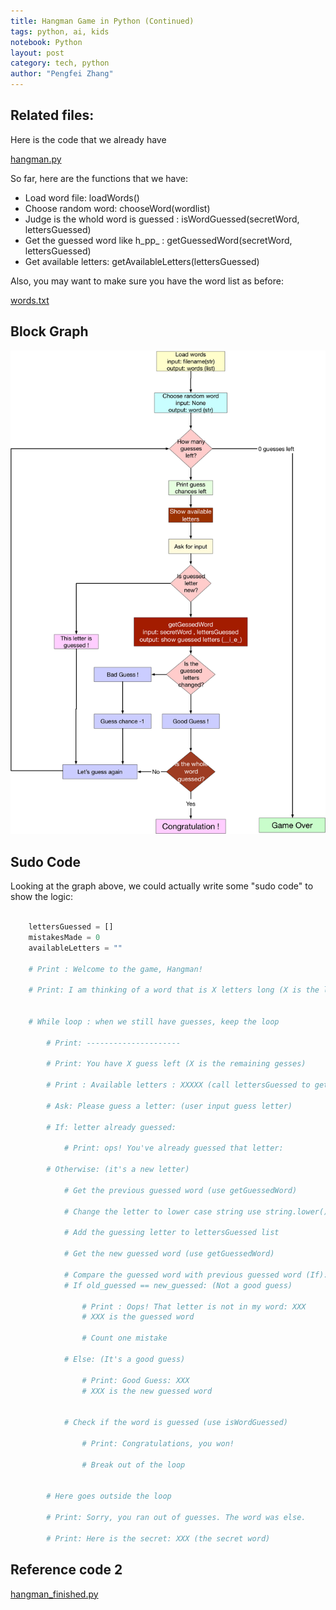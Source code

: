 ```yaml
---
title: Hangman Game in Python (Continued)
tags: python, ai, kids
notebook: Python
layout: post
category: tech, python
author: "Pengfei Zhang"
---
```


## Related files:

Here is the code that we already have

[hangman.py](https://github.com/ZionPF/python_class/blob/master/hangman/hangman_half.py?raw=true)

So far, here are the functions that we have:

* Load word file: loadWords()
* Choose random word: chooseWord(wordlist)
* Judge is the whold word is guessed : isWordGuessed(secretWord, lettersGuessed)
* Get the guessed word like h_pp\_ : getGuessedWord(secretWord, lettersGuessed)
* Get available letters: getAvailableLetters(lettersGuessed)

Also, you may want to make sure you have the word list as before:

[words.txt](https://github.com/ZionPF/python_class/blob/master/hangman/words.txt?raw=true)



## Block Graph

![graph](https://github.com/ZionPF/python_class/blob/master/hangman/hangman.png?raw=true)



## Sudo Code

Looking at the graph above, we could actually write some "sudo code" to show the logic:

```python

    lettersGuessed = []
    mistakesMade = 0
    availableLetters = ""
    
    # Print : Welcome to the game, Hangman!

    # Print: I am thinking of a word that is X letters long (X is the lenth)


    # While loop : when we still have guesses, keep the loop

        # Print: ---------------------
        
        # Print: You have X guess left (X is the remaining gesses)

        # Print : Available letters : XXXXX (call lettersGuessed to get them)
        
        # Ask: Please guess a letter: (user input guess letter)

        # If: letter already guessed:

            # Print: ops! You've already guessed that letter:

        # Otherwise: (it's a new letter)

            # Get the previous guessed word (use getGuessedWord)

            # Change the letter to lower case string use string.lower()

            # Add the guessing letter to lettersGuessed list

            # Get the new guessed word (use getGuessedWord)

            # Compare the guessed word with previous guessed word (If):
            # If old_guessed == new_guessed: (Not a good guess)
            
                # Print : Oops! That letter is not in my word: XXX
                # XXX is the guessed word

                # Count one mistake

            # Else: (It's a good guess)

                # Print: Good Guess: XXX
                # XXX is the new guessed word
                

            # Check if the word is guessed (use isWordGuessed)

                # Print: Congratulations, you won!

                # Break out of the loop 
    

        # Here goes outside the loop

        # Print: Sorry, you ran out of guesses. The word was else.

        # Print: Here is the secret: XXX (the secret word)


```


## Reference code 2

[hangman_finished.py](https://github.com/ZionPF/python_class/blob/master/hangman/hangman.py?raw=true)


